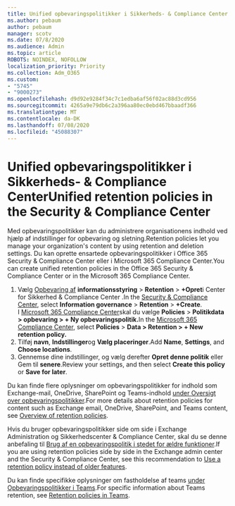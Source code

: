 ```yaml
---
title: Unified opbevaringspolitikker i Sikkerheds- & Compliance Center
ms.author: pebaum
author: pebaum
manager: scotv
ms.date: 07/8/2020
ms.audience: Admin
ms.topic: article
ROBOTS: NOINDEX, NOFOLLOW
localization_priority: Priority
ms.collection: Adm_O365
ms.custom:
- "5745"
- "9000273"
ms.openlocfilehash: d9d92e9284f34c7c1edba6af56f02ac88d3cd956
ms.sourcegitcommit: 4265a9e79db6c2a396aa80ec0ebd467bbaadf366
ms.translationtype: MT
ms.contentlocale: da-DK
ms.lasthandoff: 07/08/2020
ms.locfileid: "45088307"
---
```

# <a name="unified-retention-policies-in-the-security--compliance-center"></a><span data-ttu-id="89916-102">Unified opbevaringspolitikker i Sikkerheds- & Compliance Center</span><span class="sxs-lookup"><span data-stu-id="89916-102">Unified retention policies in the Security & Compliance Center</span></span>

<span data-ttu-id="89916-103">Med opbevaringspolitikker kan du administrere organisationens indhold ved hjælp af indstillinger for opbevaring og sletning.</span><span class="sxs-lookup"><span data-stu-id="89916-103">Retention policies let you manage your organization's content by using retention and deletion settings.</span></span> <span data-ttu-id="89916-104">Du kan oprette ensartede opbevaringspolitikker i Office 365 Security & Compliance Center eller i Microsoft 365 Compliance Center.</span><span class="sxs-lookup"><span data-stu-id="89916-104">You can create unified retention policies in the Office 365 Security & Compliance Center or in the Microsoft 365 Compliance Center.</span></span> 

1. <span data-ttu-id="89916-105">Vælg [Opbevaring af](https://go.microsoft.com/fwlink/p/?linkid=2077143) **informationsstyring**  >  **Retention**  >  **+Opret**i Center for Sikkerhed & Compliance Center .</span><span class="sxs-lookup"><span data-stu-id="89916-105">In the [Security & Compliance Center](https://go.microsoft.com/fwlink/p/?linkid=2077143), select **Information governance** > **Retention** > **+Create**.</span></span> <br/>
    <span data-ttu-id="89916-106">I [Microsoft 365 Compliance Center](https://go.microsoft.com/fwlink/p/?linkid=2077149)skal du vælge **Policies**  >  **Politikdata > opbevaring > + Ny opbevaringspolitik.**</span><span class="sxs-lookup"><span data-stu-id="89916-106">In the [Microsoft 365 Compliance Center](https://go.microsoft.com/fwlink/p/?linkid=2077149), select **Policies** > **Data > Retention > + New retention policy.**</span></span>
2. <span data-ttu-id="89916-107">Tilføj **navn**, **Indstillinger**og **Vælg placeringer**.</span><span class="sxs-lookup"><span data-stu-id="89916-107">Add **Name**, **Settings**, and **Choose locations**.</span></span>
3. <span data-ttu-id="89916-108">Gennemse dine indstillinger, og vælg derefter **Opret denne politik** eller Gem til **senere**.</span><span class="sxs-lookup"><span data-stu-id="89916-108">Review your settings, and then select **Create this policy** or **Save for later**.</span></span>  
      
<span data-ttu-id="89916-109">Du kan finde flere oplysninger om opbevaringspolitikker for indhold som Exchange-mail, OneDrive, SharePoint og Teams-indhold [under Oversigt over opbevaringspolitikker](https://go.microsoft.com/fwlink/?linkid=2127785).</span><span class="sxs-lookup"><span data-stu-id="89916-109">For more details about retention policies for content such as Exchange email, OneDrive, SharePoint, and Teams content, see [Overview of retention policies](https://go.microsoft.com/fwlink/?linkid=2127785).</span></span>  
    
<span data-ttu-id="89916-110">Hvis du bruger opbevaringspolitikker side om side i Exchange Administration og Sikkerhedscenter & Compliance Center, skal du se denne anbefaling til [Brug af en opbevaringspolitik i stedet for ældre funktioner](https://docs.microsoft.com/microsoft-365/compliance/retention-policies?view=o365-worldwide#use-a-retention-policy-instead-of-older-features).</span><span class="sxs-lookup"><span data-stu-id="89916-110">If you are using retention policies side by side in the Exchange admin center and the Security & Compliance Center, see this recommendation to [Use a retention policy instead of older features](https://docs.microsoft.com/microsoft-365/compliance/retention-policies?view=o365-worldwide#use-a-retention-policy-instead-of-older-features).</span></span>  
    
<span data-ttu-id="89916-111">Du kan finde specifikke oplysninger om fastholdelse af teams [under Opbevaringspolitikker i Teams](https://docs.microsoft.com/microsoftteams/retention-policies).</span><span class="sxs-lookup"><span data-stu-id="89916-111">For specific information about Teams retention, see [Retention policies in Teams](https://docs.microsoft.com/microsoftteams/retention-policies).</span></span>